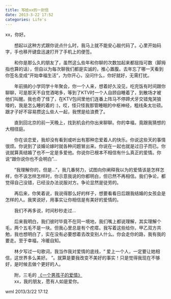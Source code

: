 ```yaml
---
title: 写给xx的一封信 
date: 2013-3-22 17:52
categories: Life's
---
```


xx，你好。

　　想起以这种方式跟你说点什么时，我马上就不能安心敲代码了。心里开始码字，手也移开键盘迅速打开了手机上的便签。
 
　　和你是那么久的朋友了，虽然这么些年和你聊的次数加起来都屈指可数（脚拇指也算的话），但自以为每次聊我们都是实诚的，推心置腹。去年忘了哪一天看到你签名变成“开始幸福生活”，为你开心，没问什么，你好就好，无需打扰。
 
　　年前搞的小学同学十年聚会，你一个人来，想着好久没见，吃完饭有时间跟你聊聊，可是那天不自觉酒喝多，等到了KTV时一个人自顾自睡着了，到散场才被他们叫醒。我也奇了怪了，在KTV包间里他们连番上阵马不停蹄犬牙交错鬼哭狼嚎的，我是怎么睡的着的  :)，哎，怪只怪我那管睡眠的中枢神经，粗线条太壮硕。跟才子好不容易攒这么些人一起，我愣是给浪费了。
 
　　直到回北京的前一天晚上，找到机会约你出来聊聊。你的幸福，竟跟我猜想的大相径庭。
 
　　你在谈恋爱，我却没有看到或听出有那种恋爱着人的快乐。你说这些天的事情很烦。你说到了谈婚论嫁时就各种问题冒出来。你说在一起也就是过日子而已。你说就算真结婚了也不一定是多爱他。你说你已根本不相信有什么真正的爱情。你说“跟你说你也不会明白”…
 
　　“我理解你的，但是…”，我几番努力，试图向你阐释我以为的爱情该是怎样怎样，你不该怎样怎样时，你示意我说的你都明白，但已然不再相信。我们争论，都觉得自己没错，已经没办法说服对方。争论显然是徒劳的。

　　再后来，你笑着说，我说得那么好的样子，想要看看日后跟我结婚的女孩会是怎样的人。我笑说好，用事实让你相信是有美好的爱情的。

　　我们不再多说，时间秒秒走过…

　　后来我明白，我们彼时毕竟不在同一境地，我们嘴上都说理解，其实理解个毛，两个五毛不是一块。但我心里总是有个疙瘩。我写着这些给你，甲乙双方共勉，我也想明白了，实在没有必要想着去改变别人什么。你会走你的路，我有我的要走。至于幸福，冷暖自知。

　　林夕写过一句歌词，我当作我对爱情的底线，“ 爱上一个人，一定要让她相信，这世界多么美好。 ”。就算是要我改变不美好的事实！只是觉得我现在不够好，是时候去做个更好的人。

　　附，三毛的 [《一个男孩子的爱情》](http://soul.cn.yahoo.com/ypen/20120205/845777_1.html)  
　　xx，我的朋友，愿有人如是爱你。 

wml
2013/3/22 17:12                                                                                            
                                                                   